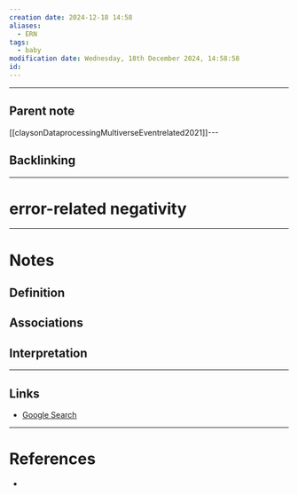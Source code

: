 ```yaml
---
creation date: 2024-12-18 14:58
aliases:
  - ERN
tags:
  - baby
modification date: Wednesday, 18th December 2024, 14:58:58
id:
---
```

---

## Parent note
[[claysonDataprocessingMultiverseEventrelated2021]]---
## Backlinking


---
# error-related negativity


---
# Notes

## Definition

## Associations

## Interpretation

---
## Links
- [Google Search](https://www.google.com/search?q=error-related+negativity)

---
# References
+ 